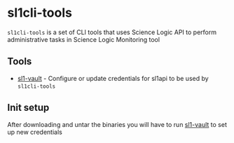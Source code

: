 # sl1cli-tools
`sl1cli-tools` is a set of CLI tools that uses Science Logic API to perform administrative tasks in Science Logic Monitoring tool

## Tools

- [sl1-vault](docs/sl1-vault.md) - Configure or update credentials for sl1api to be used by `sl1cli-tools`

## Init setup

After downloading and untar the binaries you will have to run [sl1-vault](docs/sl1-vault.md) to set up new credentials